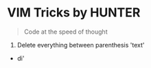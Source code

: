# VIM Tricks by HUNTER
> Code at the speed of thought

1. Delete everything between parenthesis 'text'
 - di'




